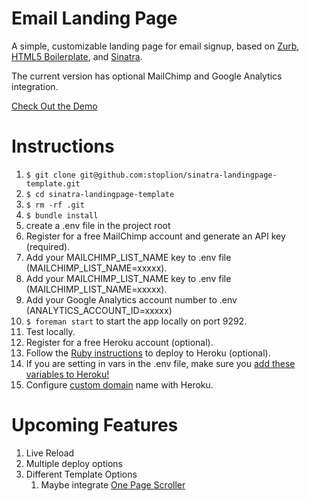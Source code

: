 Email Landing Page
============

A simple, customizable landing page for email signup, based on [Zurb](https://github.com/twitter/bootstrap), [HTML5 Boilerplate](https://github.com/h5bp/html5-boilerplate), and [Sinatra](https://github.com/sinatra/sinatra).

The current version has optional MailChimp and Google Analytics integration.

[Check Out the Demo](http://sinatra-email-landingpage.herokuapp.com/)

# Instructions

1. `$ git clone git@github.com:stoplion/sinatra-landingpage-template.git`
1. `$ cd sinatra-landingpage-template`
1. `$ rm -rf .git`
1. `$ bundle install`
1. create a .env file in the project root
1. Register for a free MailChimp account and generate an API key (required).
1. Add your MAILCHIMP_LIST_NAME key to .env file (MAILCHIMP_LIST_NAME=xxxxx).
1. Add your MAILCHIMP_LIST_NAME key to .env file (MAILCHIMP_LIST_NAME=xxxxx).
1. Add your Google Analytics account number to .env (ANALYTICS_ACCOUNT_ID=xxxxx)
1. `$ foreman start` to start the app locally on port 9292.
1. Test locally.
1. Register for a free Heroku account (optional).
1. Follow the [Ruby instructions](https://devcenter.heroku.com/articles/ruby) to deploy to Heroku (optional).
1. If you are setting in vars in the .env file, make sure you [add these variables to Heroku!](https://devcenter.heroku.com/articles/config-vars)
1. Configure [custom domain](https://devcenter.heroku.com/articles/custom-domains) name with Heroku.


# Upcoming Features
1. Live Reload
1. Multiple deploy options
1. Different Template Options
	1. Maybe integrate [One Page Scroller](http://www.thepetedesign.com/demos/onepage_scroll_demo.html)